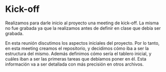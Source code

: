 # Kick-off

Realizamos para darle inicio al proyecto una meeting de kick-off. La misma no fue grabada ya que la realizamos antes de definir en clase que debía ser grabada. 

En esta reunión discutimos los aspectos iniciales del proyecto. Por lo tanto, en esta meeting creamos el repositorio, y decidimos cómo iba a ser la estructura del mismo. Además definimos cómo sería el tablero inicial, y cuáles iban a ser las primeras tareas que debíamos poner en él. Esta información va a ser detallada con más precisión en otros archivos.

